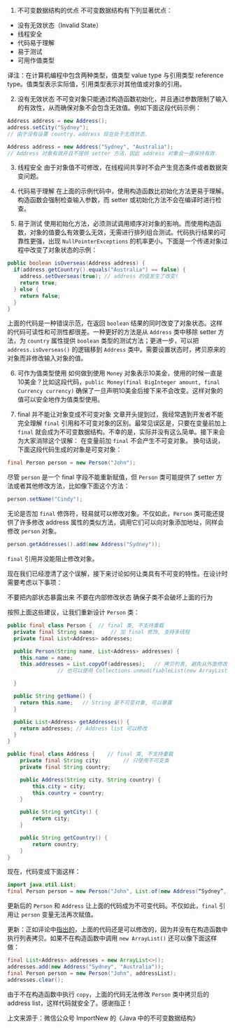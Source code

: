 
1. 不可变数据结构的优点
不可变数据结构有下列显著优点：
  * 没有无效状态（Invalid State）
  * 线程安全
  * 代码易于理解
  * 易于测试
  * 可用作值类型

译注：在计算机编程中包含两种类型，值类型 value type 与引用类型 reference type。值类型表示实际值，引用类型表示对其他值或对象的引用。

2. 没有无效状态
不可变对象只能通过构造函数初始化，并且通过参数限制了输入的有效性，从而确保对象不会包含无效值。例如下面这段代码示例：
```java
Address address = new Address();
address.setCity("Sydney");
// 由于没有设置 country，address 现在处于无效状态.

Address address = new Address("Sydney", "Australia");
// Address 对象有效并且不提供 setter 方法，因此 address 对象会一直保持有效.
```

3. 线程安全
由于对象值不可修改，在线程间共享时不会产生竞态条件或者数据突变问题。

4. 代码易于理解
在上面的示例代码中，使用构造函数比初始化方法更易于理解。构造函数会强制检查输入参数，而 setter 或初始化方法不会在编译时进行检查。

5. 易于测试
使用初始化方法，必须测试调用顺序对对象的影响。而使用构造函数，对象的值要么有效要么无效，无需进行排列组合测试。代码执行结果的可靠性更强，出现 `NullPointerExceptions` 的机率更小。下面是一个传递对象过程中改变了对象状态的示例：
```java
public boolean isOverseas(Address address) {
  if(address.getCountry().equals("Australia") == false) {
    address.setOverseas(true); // address 的值发生了改变!
    return true;
  } else {
    return false;
  }
}
```

上面的代码是一种错误示范，在返回 `boolean` 结果的同时改变了对象状态。这样的代码可读性和可测性都很差。一种更好的方法是从 `Address` 类中移除 setter 方法，为 `country` 属性提供 `boolean` 类型的测试方法；更进一步，可以把 `address.isOverseas()` 的逻辑移到 `Address` 类中。需要设置状态时，拷贝原来的对象而非修改输入对象的值。

6. 可作为值类型使用
如何做到使用 `Money` 对象表示10美金，使用的时候一直是10美金？比如这段代码，`public Money(final BigInteger amount, final Currency currency)` 确保了一旦声明10美金后接下来不会改变。这样对象的值可以安全地作为值类型使用。

7. final 并不能让对象变成不可变对象
文章开头提到过，我经常遇到开发者不能完全理解 `final` 引用和不可变对象的区别。最常见误区是，只要在变量前加上 `final` 就会成为不可变数据结构。不幸的是，实际并没有这么简单。接下来会为大家消除这个误解：
在变量前加 `final` 不会产生不可变对象。
换句话说，下面这段代码生成的对象是可变对象：
```java
final Person person = new Person("John");
```

尽管 `person` 是一个 final 字段不能重新赋值，但 `Person` 类可能提供了 setter 方法或者其他修改方法，比如像下面这个方法：
```java
person.setName("Cindy");
```

无论是否加 `final` 修饰符，轻易就可以修改对象。不仅如此，`Person` 类可能还提供了许多修改 address 属性的类似方法，调用它们可以向对象添加地址，同样会修改 `person` 对象。
```java
person.getAddresses().add(new Address("Sydney"));
```

`final` 引用并没能阻止修改对象。

现在我们已经澄清了这个误解，接下来讨论如何让类具有不可变的特性。在设计时需要考虑以下事项：

不要把内部状态暴露出来
不要在内部修改状态
确保子类不会破坏上面的行为

按照上面这些建议，让我们重新设计 `Person` 类：
```java
public final class Person {  // final 类, 不支持重载
  private final String name;     // 加 final 修饰, 支持多线程
  private final List<Address> addresses;

  public Person(String name, List<Address> addresses) {
    this.name = name;
    this.addresses = List.copyOf(addresses);   // 拷贝列表, 避免从外面修改对象 (Java 10+). 
                // 也可以使用 Collections.unmodifiableList(new ArrayList<>(addresses));

  }

  public String getName() {
    return this.name;   // String 是不可变对象, 可以暴露
  }

  public List<Address> getAddresses() {
    return addresses; // Address list 可以修改
  }
}

public final class Address {    // final 类, 不支持重载
    private final String city;       // 只使用不可变类
    private final String country;

    public Address(String city, String country) {
        this.city = city;
        this.country = country;
    }

    public String getCity() {
        return city;
    }

    public String getCountry() {
        return country;
    }
}
```

现在，代码变成下面这样：
```java
import java.util.List;
final Person person = new Person("John", List.of(new Address(“Sydney”, "Australia"));
```

更新后的 `Person` 和 `Address` 让上面的代码成为不可变代码。不仅如此，`final` 引用让 `person` 变量无法再次赋值。

更新：正如评论中[指出的][1]，上面的代码还是可以修改的，因为并没有在构造函数中执行列表拷贝。如果不在构造函数中调用 `new ArrayList()` 还可以像下面这样做：
```java
final List<Address> addresses = new ArrayList<>();
addresses.add(new Address("Sydney", "Australia"));
final Person person = new Person("John", addressList);
addresses.clear();
```

[1]:https://www.reddit.com/r/java/comments/azryu6/final_vs_immutable_data_structures_in_java/?st=jt74o32w&sh=40d418d3

由于不在构造函数中执行 `copy`，上面的代码无法修改 `Person` 类中拷贝后的 address list，这样代码就安全了。感谢指正！

上文来源于：微信公众号 ImportNew 的《Java 中的不可变数据结构》
